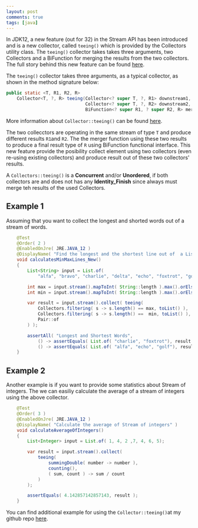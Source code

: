 ```yaml
---
layout: post
comments: true
tags: [java]
---
```


In JDK12, a new feature (out for 32) in the Stream API has been introduced and is a new collector, called `teeing()` which is provided by the Collectors utility class. The `teeing()` collector takes takes three arguments, two Collectors and a BiFunction for merging the results from the two collectors. The full story behind this new feature can be found [here](https://bugs.openjdk.java.net/browse/JDK-8209685 "teeing() collector history"). 

The `teeing()` collector takes three arguments, as a typical collector, as shown in the method signature below: 

~~~java
public static <T, R1, R2, R>
    Collector<T, ?, R> teeing(Collector<? super T, ?, R1> downstream1,
                              Collector<? super T, ?, R2> downstream2,
                              BiFunction<? super R1, ? super R2, R> merger)
~~~
More information about `Collector::teeing()` can be found [here](https://docs.oracle.com/en/java/javase/12/docs/api/java.base/java/util/stream/Collectors.html "Collectors::teeing javadoc").

The two collecctors are operating in the same stream of type `T` and produce different results `R1`and `R2`. The the merger function using these two results to produce a final result type of `R` using BiFunction functional interface. This new feature provide the posibility collect element using two collectors (even re-using existing collectors) and produce result out of these two collectors' results. 

A `Collectors::teeing()` is a **Concurrent** and/or **Unordered**, if both collectors are and does not has any **Identity_Finish** since always must merge teh results of the used Collectors. 

## Example 1 ###
Assuming that you want to collect the longest and shorted words out of a stream of words.

~~~java
    @Test
    @Order( 2 )
    @EnabledOnJre( JRE.JAVA_12 )
    @DisplayName( "Find the longest and the shortest line out of  a List of strings using Collectors::teeing from Java 12" )
    void calculatesMinMaxLines_New()
    {
        List<String> input = List.of(
            "alfa", "bravo", "charlie", "delta", "echo", "foxtrot", "golf", "hotel");

        int max = input.stream().mapToInt( String::length ).max().orElse( -1 );
        int min = input.stream().mapToInt( String::length ).max().orElse( -1 );

        var result = input.stream().collect( teeing(
            Collectors.filtering( s -> s.length() == max, toList() ),
            Collectors.filtering( s -> s.length() ==  min, toList() ),
            Pair::of
        ) );

        assertAll( "Longest and Shortest Words",
            () -> assertEquals( List.of( "charlie", "foxtrot"), result.getLeft() ),
            () -> assertEquals( List.of( "alfa", "echo", "golf"), result.getRight() ) );
    }
~~~

## Example 2 ###
Another example is if you want to provide some statistics about Stream of integers. The we can easiliy calculate the average of a stream of integers using the above collector. 

~~~java
    @Test
    @Order( 3 )
    @EnabledOnJre( JRE.JAVA_12 )
    @DisplayName( "Calculate the average of Stream of integers" )
    void calculateAverageOfIntegers()
    {
        List<Integer> input = List.of( 1, 4, 2 ,7, 4, 6, 5);

        var result = input.stream().collect(
            teeing(
                summingDouble( number -> number ),
                counting(),
                ( sum, count ) -> sum / count
            )
        );

        assertEquals( 4.142857142857143, result );
    }
~~~

You can find additional example for using the `Collector::teeing()`at my github repo [here](https://github.com/pliakas/roukou-blog). 
